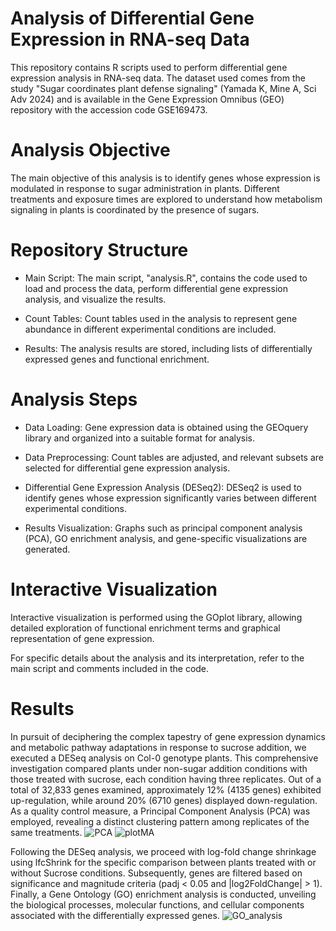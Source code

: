 # Analysis of Differential Gene Expression in RNA-seq Data
This repository contains R scripts used to perform differential gene expression analysis in RNA-seq data. The dataset used comes from the study "Sugar coordinates plant defense signaling" (Yamada K, Mine A, Sci Adv 2024) and is available in the Gene Expression Omnibus (GEO) repository with the accession code GSE169473.

# Analysis Objective
The main objective of this analysis is to identify genes whose expression is modulated in response to sugar administration in plants. Different treatments and exposure times are explored to understand how metabolism signaling in plants is coordinated by the presence of sugars.

# Repository Structure
* Main Script: The main script, "analysis.R", contains the code used to load and process the data, perform differential gene expression analysis, and visualize the results.

* Count Tables: Count tables used in the analysis to represent gene abundance in different experimental conditions are included.

* Results: The analysis results are stored, including lists of differentially expressed genes and functional enrichment.

# Analysis Steps
* Data Loading: Gene expression data is obtained using the GEOquery library and organized into a suitable format for analysis.

* Data Preprocessing: Count tables are adjusted, and relevant subsets are selected for differential gene expression analysis.

* Differential Gene Expression Analysis (DESeq2): DESeq2 is used to identify genes whose expression significantly varies between different experimental conditions.

* Results Visualization: Graphs such as principal component analysis (PCA), GO enrichment analysis, and gene-specific visualizations are generated.

# Interactive Visualization
Interactive visualization is performed using the GOplot library, allowing detailed exploration of functional enrichment terms and graphical representation of gene expression.

For specific details about the analysis and its interpretation, refer to the main script and comments included in the code.

# Results

In pursuit of deciphering the complex tapestry of gene expression dynamics and metabolic pathway adaptations in response to sucrose addition, we executed a DESeq analysis on Col-0 genotype plants. This comprehensive investigation compared plants under non-sugar addition conditions with those treated with sucrose, each condition having three replicates. Out of a total of 32,833 genes examined, approximately 12% (4135 genes) exhibited up-regulation, while around 20% (6710 genes) displayed down-regulation. As a quality control measure, a Principal Component Analysis (PCA) was employed, revealing a distinct clustering pattern among replicates of the same treatments. 
![PCA](https://github.com/Bioinformaticareposit/RNA-seq-data-analysis/assets/115641732/b7e1a8bd-6f49-4bab-8e90-dde791edee4f)
![plotMA](https://github.com/Bioinformaticareposit/RNA-seq-data-analysis/assets/115641732/2e44b42d-beca-49f5-96e0-7e6d769b028f)

Following the DESeq analysis, we proceed with log-fold change shrinkage using lfcShrink for the specific comparison between plants treated with or without Sucrose conditions. Subsequently, genes are filtered based on significance and magnitude criteria (padj < 0.05 and |log2FoldChange| > 1). Finally, a Gene Ontology (GO) enrichment analysis is conducted, unveiling the biological processes, molecular functions, and cellular components associated with the differentially expressed genes.
![GO_analysis](https://github.com/Bioinformaticareposit/RNA-seq-data-analysis/assets/115641732/4e616c65-fea4-4496-bb9b-56827f68aefb)

